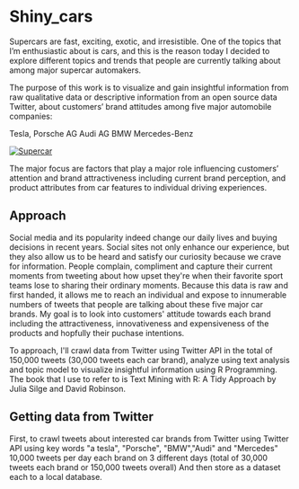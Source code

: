 # Shiny_cars

Supercars are fast, exciting, exotic, and irresistible. One of the topics that I’m enthusiastic about is cars, and this is the reason today I decided to explore different topics and trends that people are currently talking about among major supercar automakers.

The purpose of this work is to visualize and gain insightful information from raw qualitative data or descriptive information from an open source data Twitter, about customers’ brand attitudes among five major automobile companies:

Tesla,
Porsche AG
Audi AG
BMW
Mercedes-Benz

[![Supercar](Shiny_cars/Images/5cars.png)](http://quanteda.io)

The major focus are factors that play a major role influencing customers’ attention and brand attractiveness including current brand perception, and product attributes from car features to individual driving experiences.

## Approach

Social media and its popularity indeed change our daily lives and buying decisions in recent years. Social sites not only enhance our experience, but they also allow us to be heard and satisfy our curiosity because we crave for information. People complain, compliment and capture their current moments from tweeting about how upset they're when their favorite sport teams lose to sharing their ordinary moments. Because this data is raw and first handed, it allows me to reach an individual and expose to innumerable numbers of tweets that people are talking about these five major car brands. My goal is to look into customers' attitude towards each brand including the attractiveness, innovativeness and expensiveness of the products and hopfully their puchase intentions.

To approach, I'll crawl data from Twitter using Twitter API in the total of 150,000 tweets (30,000 tweets each car brand), analyze using text analysis and topic model to visualize insightful information using R Programming. The book that I use to refer to is Text Mining with R: A Tidy Approach by Julia Silge and David Robinson.

## Getting data from Twitter

First, to crawl tweets about interested car brands from Twitter using Twitter API using key words "a tesla", "Porsche", "BMW","Audi" and "Mercedes" 10,000 tweets per day each brand on 3 different days (total of 30,000 tweets each brand or 150,000 tweets overall) And then store as a dataset each to a local database.



